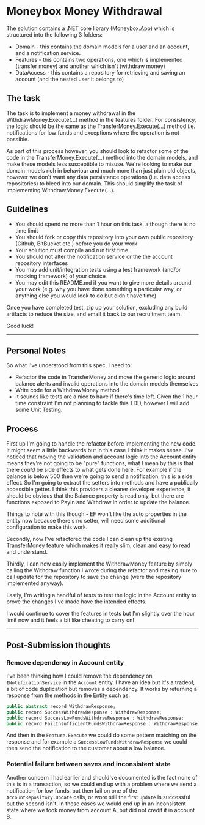 # Moneybox Money Withdrawal

The solution contains a .NET core library (Moneybox.App) which is structured into the following 3 folders:

* Domain - this contains the domain models for a user and an account, and a notification service.
* Features - this contains two operations, one which is implemented (transfer money) and another which isn't (withdraw money)
* DataAccess - this contains a repository for retrieving and saving an account (and the nested user it belongs to)

## The task

The task is to implement a money withdrawal in the WithdrawMoney.Execute(...) method in the features folder. For consistency, the logic should be the same as the TransferMoney.Execute(...) method i.e. notifications for low funds and exceptions where the operation is not possible.

As part of this process however, you should look to refactor some of the code in the TransferMoney.Execute(...) method into the domain models, and make these models less susceptible to misuse. We're looking to make our domain models rich in behaviour and much more than just plain old objects, however we don't want any data persistance operations (i.e. data access repositories) to bleed into our domain. This should simplify the task of implementing WithdrawMoney.Execute(...).

## Guidelines

* You should spend no more than 1 hour on this task, although there is no time limit
* You should fork or copy this repository into your own public repository (Github, BitBucket etc.) before you do your work
* Your solution must compile and run first time
* You should not alter the notification service or the the account repository interfaces
* You may add unit/integration tests using a test framework (and/or mocking framework) of your choice
* You may edit this README.md if you want to give more details around your work (e.g. why you have done something a particular way, or anything else you would look to do but didn't have time)

Once you have completed test, zip up your solution, excluding any build artifacts to reduce the size, and email it back to our recruitment team.

Good luck!

---

## Personal Notes

So what I've understood from this spec, I need to:

* Refactor the code in TransferMoney and move the generic logic around balance alerts and invalid operations into the domain models themselves
* Write code for a WithdrawMoney method
* It sounds like tests are a nice to have if there's time left. Given the 1 hour time constraint I'm not planning to tackle this TDD, however I will add some Unit Testing.

## Process

First up I'm going to handle the refactor before implementing the new code. It might seem a little backwards but in this case I think it makes sense.
I've noticed that moving the validation and account logic into the Account entity means they're not going to be "pure" functions, what I mean by this is that there *could* be side effects to what gets done here. For example if the balance is below 500 then we're going to send a notification, this is a side effect. So I'm going to extract the setters into methods and have a publically accessible getter. I think this providers a cleaner developer experience, it should be obvious that the Balance property is read only, but there are functions exposed to PayIn and Withdraw in order to update the balance.

Things to note with this though - EF won't like the auto properties in the entity now because there's no setter, will need some additional configuration to make this work.

Secondly, now I've refactored the code I can clean up the existing TransferMoney feature which makes it really slim, clean and easy to read and understand.

Thirdly, I can now easily implement the WithdrawMoney feature by simply calling the Withdraw function I wrote during the refactor and making sure to call update for the repository to save the change (were the repository implemented anyway).

Lastly, I'm writing a handful of tests to test the logic in the Account entity to prove the changes I've made have the intended effects.

I would continue to cover the features in tests but I'm slightly over the hour limit now and it feels a bit like cheating to carry on!

---

## Post-Submission thoughts

### Remove dependency in Account entity

I've been thinking how I could remove the dependency on `INotificationService` in the `Account` entity. I have an idea but it's a tradeof, a bit of code duplication but removes a dependency.
It works by returning a response from the methods in the Entity such as:

```csharp
public abstract record WithdrawResponse;
public record SuccessWithdrawResponse : WithdrawResponse;
public record SuccessLowFundsWithdrawResponse : WithdrawResponse;
public record FailInsufficientFundsWithdrawResponse : WithdrawResponse;
```

And then in the `Feature.Execute` we could do some pattern matching on the response and for example a `SuccessLowFundsWithdrawResponse` we could then send the notification to the customer about a low balance.

### Potential failure between saves and inconsistent state

Another concern I had earlier and should've documented is the fact none of this is in a transaction, so we could end up with a problem where we send a notification for low funds, but then fail on one of the `AccountRepository.Update` calls, or wore still the first `Update` is successful but the second isn't. In these cases we would end up in an inconsistent state where we took money from account A, but did not credit it in account B.
